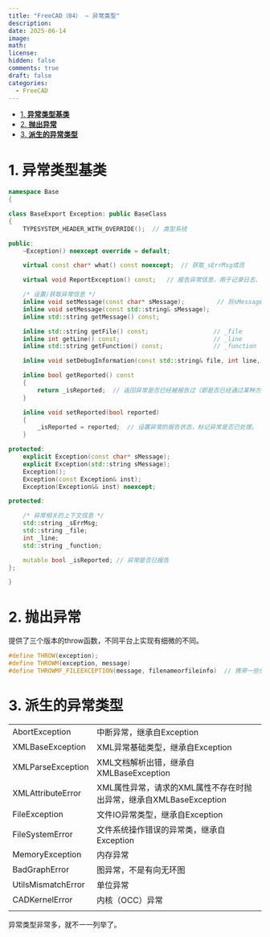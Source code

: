 ```yaml
---
title: "FreeCAD（04） — 异常类型"
description: 
date: 2025-06-14
image: 
math: 
license: 
hidden: false
comments: true
draft: false
categories:
  - FreeCAD
---
```



- [1. **异常类型基类**](#1-异常类型基类)
- [2. **抛出异常**](#2-抛出异常)
- [3. **派生的异常类型**](#3-派生的异常类型)


# 1. **异常类型基类**

```cpp
namespace Base
{

class BaseExport Exception: public BaseClass
{
    TYPESYSTEM_HEADER_WITH_OVERRIDE();  // 类型系统

public:
    ~Exception() noexcept override = default;

    virtual const char* what() const noexcept;  // 获取_sErrMsg成员

    virtual void ReportException() const;   // 报告异常信息，用于记录日志、显示错误提示或调试信息。

    /* 设置/获取异常信息 */
    inline void setMessage(const char* sMessage);         // 将sMessage赋值给内部成员_sErrMsg 
    inline void setMessage(const std::string& sMessage);
    inline std::string getMessage() const;

    inline std::string getFile() const;                  // _file
    inline int getLine() const;                          // _line
    inline std::string getFunction() const;              // _function 

    inline void setDebugInformation(const std::string& file, int line, const std::string& function); // 设置异常的调试上下文信息（_line、_file、_function）

    inline bool getReported() const
    {
        return _isReported;  // 返回异常是否已经被报告过（即是否已经通过某种方式输出或记录）
    }

    inline void setReported(bool reported)
    {
        _isReported = reported;  // 设置异常的报告状态，标记异常是否已处理。
    }

protected:
    explicit Exception(const char* sMessage);
    explicit Exception(std::string sMessage);
    Exception();
    Exception(const Exception& inst);
    Exception(Exception&& inst) noexcept;

protected:

    /* 异常相关的上下文信息 */
    std::string _sErrMsg;
    std::string _file;
    int _line;
    std::string _function;

    mutable bool _isReported; // 异常是否已报告
};

}
```


# 2. **抛出异常**
提供了三个版本的throw函数，不同平台上实现有细微的不同。   
```cpp
#define THROW(exception);
#define THROWM(exception, message)  
#define THROWMF_FILEEXCEPTION(message, filenameorfileinfo)  // 携带一些信息
```

# 3. **派生的异常类型**
|||
|------|-----|
|AbortException|中断异常，继承自Exception|  
|XMLBaseException|XML异常基础类型，继承自Exception|  
|XMLParseException|XML文档解析出错，继承自XMLBaseException|  
|XMLAttributeError|XML属性异常，请求的XML属性不存在时抛出异常，继承自XMLBaseException|
|FileException|文件IO异常类型，继承自Exception|   
|FileSystemError|文件系统操作错误的异常类，继承自Exception|
|MemoryException|内存异常|  
|BadGraphError|图异常，不是有向无环图|  
|UtilsMismatchError|单位异常|  
|CADKernelError|内核（OCC）异常|
|||   


异常类型非常多，就不一一列举了。  





